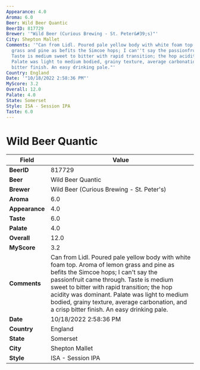 ```yaml
---
Appearance: 4.0
Aroma: 6.0
Beer: Wild Beer Quantic
BeerID: 817729
Brewer: '"Wild Beer (Curious Brewing - St. Peter&#39;s)"'
City: Shepton Mallet
Comments: '"Can from Lidl. Poured pale yellow body with white foam top. Aroma of  lemon
  grass and pine as befits the Simcoe hops; I can''t say the passionfruit came through.
  Taste is medium sweet to bitter with rapid transition; the hop acidity was dominant.
  Palate was light to medium bodied, grainy texture, average carbonation, and a crisp
  bitter finish. An easy drinking pale."'
Country: England
Date: '"10/18/2022 2:58:36 PM"'
MyScore: 3.2
Overall: 12.0
Palate: 4.0
State: Somerset
Style: ISA - Session IPA
Taste: 6.0
---
```


# Wild Beer Quantic

| Field         | Value |
|---------------|-------|
| **BeerID** | 817729 |
| **Beer** | Wild Beer Quantic |
| **Brewer** | Wild Beer (Curious Brewing - St. Peter&#39;s) |
| **Aroma** | 6.0 |
| **Appearance** | 4.0 |
| **Taste** | 6.0 |
| **Palate** | 4.0 |
| **Overall** | 12.0 |
| **MyScore** | 3.2 |
| **Comments** | Can from Lidl. Poured pale yellow body with white foam top. Aroma of  lemon grass and pine as befits the Simcoe hops; I can't say the passionfruit came through. Taste is medium sweet to bitter with rapid transition; the hop acidity was dominant. Palate was light to medium bodied, grainy texture, average carbonation, and a crisp bitter finish. An easy drinking pale. |
| **Date** | 10/18/2022 2:58:36 PM |
| **Country** | England |
| **State** | Somerset |
| **City** | Shepton Mallet |
| **Style** | ISA - Session IPA |
